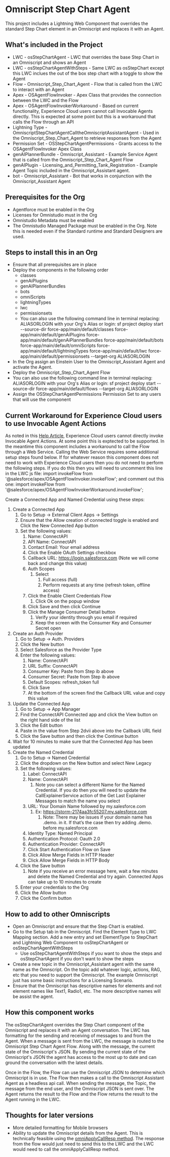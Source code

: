 # Omniscript Step Chart Agent
This project includes a Lightning Web Component that overrides the standard Step Chart element in an Omniscript and replaces it with an Agent.  

## What's included in the Project
- LWC - osStepChartAgent - LWC that overrides the base Step Chart in an Omniscript and shows an Agent
- LWC - osStepChartAgentWithSteps - Same LWC as osStepChart except this LWC inclues the out of the box step chart with a toggle to show the Agent
- Flow - Omniscript_Step_Chart_Agent - Flow that is called from the LWC to interact with an Agent
- Apex - OSAgentFlowInvoker - Apex Class that provides the connection between the LWC and the Flow
- Apex - OSAgentFlowInvokerWorkaround - Based on current functionality, Experience Cloud users cannot call Invocable Agents directly.  This is expected at some point but this is a workaround that calls the Flow through an API
- Lightning Type - OmniscriptStepChartAgentCalltheOmniscriptAssistantAgent - Used in the Omniscript_Step_Chart_Agent to retrieve responses from the Agent
- Permission Set - OSStepChartAgentPermissions - Grants access to the OSAgentFlowInvoker Apex Class
- genAIPlannerBundle - Omniscript_Assistant - Example Service Agent that is called from the Omniscript_Step_Chart_Agent Flow
- genAIPlugin - Licensing_and_Permitting_Tank_Registration - Example Agent Topic included in the Omniscript_Assistant agent.  
- bot - Omniscript_Assistant - Bot that works in conjunction with the Omniscript_Assistant Agent

## Prerequisites for the Org
- Agentforce must be enabled in the Org
- Licenses for Omnistudio must in the Org
- Omnistudio Metadata must be enabled
- The Omnistudio Managed Package must be enabled in the Org.  Note this is needed even if the Standard runtime and Standard Designers are used.

## Steps to install this in an Org
- Ensure that all prerequisites are in place
- Deploy the components in the following order
    - classes
    - genAiPlugins
    - genAIPlannerBundles
    - bots
    - omniScripts
    - lightningTypes
    - lwc
    - permissionsets
    - You can also use the following command line in terminal replacing: ALIASORLOGIN with your Org's Alias or login:  sf project deploy start --source-dir force-app/main/default/classes force-app/main/default/genAiPlugins force-app/main/default/genAiPlannerBundles force-app/main/default/bots force-app/main/default/omniScripts force-app/main/default/lightningTypes force-app/main/default/lwc force-app/main/default/permissionsets  --target-org ALIASORLOGIN
- In the Org assign an Einstein User to the Omniscript_Assistant Agent and activate the Agent.  
- Deploy the Omniscript_Step_Chart_Agent Flow 
- You can also use the following command line in terminal replacing: ALIASORLOGIN with your Org's Alias or login:  sf project deploy start --source-dir force-app/main/default/flows --target-org ALIASORLOGIN
- Assign the OSStepChartAgentPermissions Permission Set to any users that will use the component

## Current Workaround for Experience Cloud users to use Invocable Agent Actions
As noted in this [Help Article](https://help.salesforce.com/s/articleView?id=ai.agent_custom_invocable_action_flow_apex.htm&type=5), Experience Cloud users cannot directly invoke Invocable Agent Actions.  At some point this is exptected to be supported.  In the meantime this component includes a workaround to call the Flow through a Web Service.  Calling the Web Service requires some additional setup steps found below.  If for whatever reason this component does not need to work with Experience Cloud users then you do not need to perform the following steps.  If you do this then you will need to uncomment this line in the LWC js file:  import invokeFlow from '@salesforce/apex/OSAgentFlowInvoker.invokeFlow'; and comment out this one:  import invokeFlow from '@salesforce/apex/OSAgentFlowInvokerWorkaround.invokeFlow';

Create a Connected App and Named Credential using these steps:
1. Create a Connected App
    1. Go to Setup → External Client Apps → Settings
    2. Ensure that the Allow creation of connected toggle is enabled and Click the New Connected App button
    3. Set the following values:
        1. Name: ConnectAPI
        2. API Name: ConnectAPI
        3. Contact Email: Your email address
        4. Click the Enable OAuth Settings checkbox
        5. Callback URL:  https://login.salesforce.com (Note we will come back and change this value)
        6. Auth Scopes
            1. Select 
                1. Full access (full) 
                2. Perform requests at any time (refresh token, offline access)
        7. Click the Enable Client Credentials Flow
            1. Click Ok on the popup window
        8. Click Save and then click Continue
        9. Click the Manage Consumer Detail button
            1. Verify your identity through you email if required
            2. Keep the screen with the Consumer Key and Consumer Secret open
2. Create an Auth Provider
    1. Go to Setup → Auth. Providers
    2. Click the New button
    3. Select Salesforce as the Provider Type
    4. Enter the following values:
        1. Name: ConnectAPI
        2. URL Suffix: ConnectAPI
        3. Consumer Key: Paste from Step ib above
        4. Consumer Secret:  Paste from Step ib above
        5. Default Scopes: refresh_token full
        6. Click Save
        7. At the bottom of the screen find the Callback URL value and copy this value
3. Update the Connected App
    1. Go to Setup → App Manager
    2. Find the ConnectAPI Connected app and click the View button on the right hand side of the list
    3. Click the Edit button
    4. Paste in the value from Step 2dvii above into the Callback URL field
    5. Click the Save button and then click the Continue button
4. Wait for 10 minutes to make sure that the Connected App has been updated
5. Create the Named Credential
    1. Go to Setup → Named Credential
    2. Click the dropdown on the New button and select New Legacy
    3. Set the following values:
        1. Label: ConnectAPI
        2. Name: ConnectAPI
            1. Note you can select a different Name for the Named Credential.  If you do then you will need to update the CallExplainerService action of the Get Last Explainer Messages to match the name you select
        3. URL: Your Domain Name followed by my.salesforce.com
            1. Ex:  https://storm-2174aa3fc55207.my.salesforce.com
                1. Note:  There may be issues if your domain name has .demo. in it.  If that’s the case then try adding .demo. before my.salesforce.com
        4. Identity Type:  Named Principal
        5. Authentication Protocol: Oauth 2.0
        6. Authentication Provider:  ConnectAPI
        7. Click Start Authentication Flow on Save
        8. Click Allow Merge Fields in HTTP Header
        9. Click Allow Merge Fields in HTTP Body
    4. Click the Save button
        1. Note if you receive an error message here, wait a few minutes and delete the Named Credential and try again.  Connected Apps can take up to 10 minutes to create
    5. Enter your credentials to the Org
    6. Click the Allow button
    7. Click the Confirm button

## How to add to other Omniscripts
- Open an Omniscript and ensure that the Step Chart is enabled.  
- Go to the Setup tab in the Omniscript.  Find the Element Type to LWC Mapping section.  Add a new entry and set ElementType to StepChart and Lightning Web Component to osStepChartAgent or osStepChartAgentWithSteps
    - Use osStepChartAgentWithSteps if you want to show the steps and osStepChartAgent if you don't want to show the steps
- Create a new topic in the Omniscript_Assistant agent with the same name as the Omnscript.  On the topic add whatever logic, actions, RAG, etc that you need to support the Omniscript.  The example Omniscript just has some basic instructions for a Licensing Scenario.
- Ensure that the Omniscript has descriptive names for elements and not element names like Text1, Radio1, etc.  The more descriptive names will be assist the agent.

## How this component works
The osStepChartAgent overrides the Step Chart component of the Omniscript and replaces it with an Agent conversation.  The LWC has formatting for the sending and receiving of messages to and from the Agent.  When a message is sent from the LWC, the message is routed to the Omniscript Step Chart Agent Flow.  Along with the message, the current state of the Omniscript's JSON.  By sending the current state of the Omniscript's JSON the agent has access to the most up to date and can ground the conversation with the latest details.  

Once in the Flow, the Flow can use the Omniscript JSON to determine which Omniscript is in use.  The Flow then makes a call to the Omniscript Assistant Agent as a headless api call.  When sending the message, the Topic, the message from the end user, and the Omniscript JSON is sent over.  The Agent returns the result to the Flow and the Flow returns the result to the Agent running in the LWC.

## Thoughts for later versions
- More detailed formatting for Mobile browsers
- Ability to update the Omniscript details from the Agent.  This is technically feasible using the [omniApplyCallResp method](https://help.salesforce.com/s/articleView?id=xcloud.os_map_responses_to_the_omniscript_s_data_json.htm&type=5).  The response from the flow would just need to send this to the LWC and the LWC would need to call the omniApplyCallResp method.  

